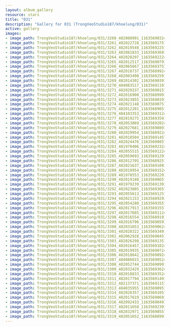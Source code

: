```yaml
---
layout: album_gallery
resource: stars
title: "031"
description: "Gallery for 031 (TrongVeoStudio187/khoelung/031)"
active: gallery
images:
- image_path: TrongVeoStudio187/khoelung/031/3260_482008991_1163569032440702_2816089386440095962_n.jpg
- image_path: TrongVeoStudio187/khoelung/031/3261_482022728_1163569175774021_434466375604876425_n.jpg
- image_path: TrongVeoStudio187/khoelung/031/3262_482019548_1163569225774016_7256527478190765368_n.jpg
- image_path: TrongVeoStudio187/khoelung/031/3263_482081833_1163569369107335_3622994620254496563_n.jpg
- image_path: TrongVeoStudio187/khoelung/031/3264_482028297_1163569222440683_7642072863039546931_n.jpg
- image_path: TrongVeoStudio187/khoelung/031/3265_482012517_1163569079107364_6880556650541248191_n.jpg
- image_path: TrongVeoStudio187/khoelung/031/3266_482065667_1163569375774001_7268172477081968582_n.jpg
- image_path: TrongVeoStudio187/khoelung/031/3267_482018737_1163568992440706_1882243225987483108_n.jpg
- image_path: TrongVeoStudio187/khoelung/031/3268_482003498_1163569259107346_2832240052159999255_n.jpg
- image_path: TrongVeoStudio187/khoelung/031/3269_482014302_1163569039107368_3159956133344335465_n.jpg
- image_path: TrongVeoStudio187/khoelung/031/3270_484083517_1163569119107360_7644617801634595433_n.jpg
- image_path: TrongVeoStudio187/khoelung/031/3271_482029337_1163569015774037_8736572070221710372_n.jpg
- image_path: TrongVeoStudio187/khoelung/031/3272_482016900_1163568999107372_174905230402535979_n.jpg
- image_path: TrongVeoStudio187/khoelung/031/3273_482023855_1163569019107370_2597467185743416438_n.jpg
- image_path: TrongVeoStudio187/khoelung/031/3274_482021148_1163569075774031_1522306139157231690_n.jpg
- image_path: TrongVeoStudio187/khoelung/031/3275_482012201_1163568905774048_6660098351901123256_n.jpg
- image_path: TrongVeoStudio187/khoelung/031/3276_484103353_1163569312440674_7201636775441577932_n.jpg
- image_path: TrongVeoStudio187/khoelung/031/3277_482019275_1163569359107336_485519935952803800_n.jpg
- image_path: TrongVeoStudio187/khoelung/031/3278_482053869_1163569202440685_482832260380965442_n.jpg
- image_path: TrongVeoStudio187/khoelung/031/3279_482027681_1163569089107363_6247427112601398125_n.jpg
- image_path: TrongVeoStudio187/khoelung/031/3280_482029954_1163568922440713_5565508228339970989_n.jpg
- image_path: TrongVeoStudio187/khoelung/031/3281_482018504_1163569145774024_8444965468700973529_n.jpg
- image_path: TrongVeoStudio187/khoelung/031/3282_482024476_1163569085774030_1308318192298333071_n.jpg
- image_path: TrongVeoStudio187/khoelung/031/3283_481978406_1163569232440682_648764950800634995_n.jpg
- image_path: TrongVeoStudio187/khoelung/031/3284_482055515_1163569122440693_5879078690752876758_n.jpg
- image_path: TrongVeoStudio187/khoelung/031/3285_482059693_1163569129107359_1335372701140706797_n.jpg
- image_path: TrongVeoStudio187/khoelung/031/3286_482012705_1163568925774046_4504369468471523153_n.jpg
- image_path: TrongVeoStudio187/khoelung/031/3287_482021637_1163569109107361_7864759728416095537_n.jpg
- image_path: TrongVeoStudio187/khoelung/031/3288_482018954_1163569152440690_7968763713538254926_n.jpg
- image_path: TrongVeoStudio187/khoelung/031/3289_481978553_1163569229107349_5785001951280969524_n.jpg
- image_path: TrongVeoStudio187/khoelung/031/3290_482019180_1163569065774032_1808986120275213454_n.jpg
- image_path: TrongVeoStudio187/khoelung/031/3291_481979239_1163569139107358_5287854971887460589_n.jpg
- image_path: TrongVeoStudio187/khoelung/031/3292_482023805_1163569365774002_3575972155743917995_n.jpg
- image_path: TrongVeoStudio187/khoelung/031/3293_482055613_1163569125774026_5325128226984150624_n.jpg
- image_path: TrongVeoStudio187/khoelung/031/3294_482021153_1163568929107379_1736433071892762087_n.jpg
- image_path: TrongVeoStudio187/khoelung/031/3295_482054280_1163569355774003_4375691805545625279_n.jpg
- image_path: TrongVeoStudio187/khoelung/031/3296_482017913_1163569155774023_2146259656676964751_n.jpg
- image_path: TrongVeoStudio187/khoelung/031/3297_482017685_1163569112440694_253730417400346494_n.jpg
- image_path: TrongVeoStudio187/khoelung/031/3298_482016554_1163568919107380_201019155072005692_n.jpg
- image_path: TrongVeoStudio187/khoelung/031/3299_482016796_1163569059107366_4542702728202375877_n.jpg
- image_path: TrongVeoStudio187/khoelung/031/3300_482031653_1163569062440699_5782997219327952475_n.jpg
- image_path: TrongVeoStudio187/khoelung/031/3301_482028322_1163569349107337_3051899360561149208_n.jpg
- image_path: TrongVeoStudio187/khoelung/031/3302_482062928_1163569045774034_6748577995546917977_n.jpg
- image_path: TrongVeoStudio187/khoelung/031/3303_482026298_1163569135774025_8192690969274889823_n.jpg
- image_path: TrongVeoStudio187/khoelung/031/3304_482016457_1163569102440695_5964878765208831022_n.jpg
- image_path: TrongVeoStudio187/khoelung/031/3305_482019935_1163569072440698_3312728491995770823_n.jpg
- image_path: TrongVeoStudio187/khoelung/031/3306_482018642_1163569092440696_2251232862733463991_n.jpg
- image_path: TrongVeoStudio187/khoelung/031/3307_484086015_1163569052440700_3052151532222011523_n.jpg
- image_path: TrongVeoStudio187/khoelung/031/3308_482052744_1163569099107362_3954924579814217445_n.jpg
- image_path: TrongVeoStudio187/khoelung/031/3309_482032429_1163569362440669_357636388345252552_n.jpg
- image_path: TrongVeoStudio187/khoelung/031/3310_482018833_1163569352440670_9069310440724535239_n.jpg
- image_path: TrongVeoStudio187/khoelung/031/3311_482017794_1163569149107357_913774391788917085_n.jpg
- image_path: TrongVeoStudio187/khoelung/031/3312_482137371_1163569115774027_4107027128754702170_n.jpg
- image_path: TrongVeoStudio187/khoelung/031/3313_484035955_1163569095774029_2307728851128118364_n.jpg
- image_path: TrongVeoStudio187/khoelung/031/3314_482026357_1163569105774028_102856043940907109_n.jpg
- image_path: TrongVeoStudio187/khoelung/031/3315_482017619_1163569069107365_802034724382968454_n.jpg
- image_path: TrongVeoStudio187/khoelung/031/3316_482092433_1163569049107367_9096589226332614615_n.jpg
- image_path: TrongVeoStudio187/khoelung/031/3317_482011650_1163569239107348_6886738365654822783_n.jpg
- image_path: TrongVeoStudio187/khoelung/031/3318_482032971_1163569055774033_8723312787722295330_n.jpg
- image_path: TrongVeoStudio187/khoelung/031/3319_482051652_1163568899107382_4330874735176866922_n.jpg
---
```

